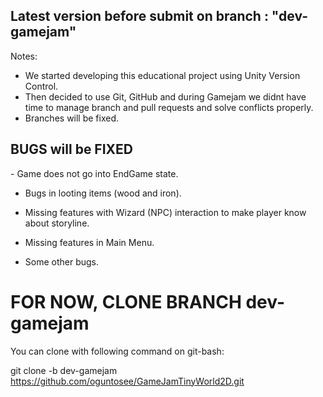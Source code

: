 <h2>Latest version before submit on branch : "dev-gamejam"</h2>

Notes:
- We started developing this educational project using Unity Version Control.
- Then decided to use Git, GitHub and during Gamejam we didnt have time to manage branch and pull requests and solve conflicts properly.
- Branches will be fixed.

<h2>BUGS will be FIXED</h2>
- Game does not go into EndGame state.

- Bugs in looting items (wood and iron).

- Missing features with Wizard (NPC) interaction to make player know about storyline.

- Missing features in Main Menu.

- Some other bugs.


<h1>FOR NOW, CLONE BRANCH dev-gamejam</h1>

You can clone with following command on git-bash:

git clone -b dev-gamejam https://github.com/oguntosee/GameJamTinyWorld2D.git


